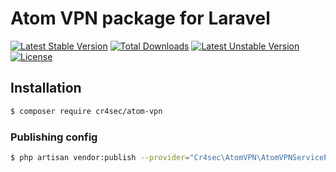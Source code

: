 # Atom VPN package for Laravel

[![Latest Stable Version](http://poser.pugx.org/cr4sec/atom-vpn/v)](https://packagist.org/packages/cr4sec/atom-vpn) [![Total Downloads](http://poser.pugx.org/cr4sec/atom-vpn/downloads)](https://packagist.org/packages/cr4sec/atom-vpn) [![Latest Unstable Version](http://poser.pugx.org/cr4sec/atom-vpn/v/unstable)](https://packagist.org/packages/cr4sec/atom-vpn) [![License](http://poser.pugx.org/cr4sec/atom-vpn/license)](https://packagist.org/packages/cr4sec/atom-vpn)

## Installation

```bash
$ composer require cr4sec/atom-vpn
```

### Publishing config
```bash
$ php artisan vendor:publish --provider="Cr4sec\AtomVPN\AtomVPNServiceProvider"
```
